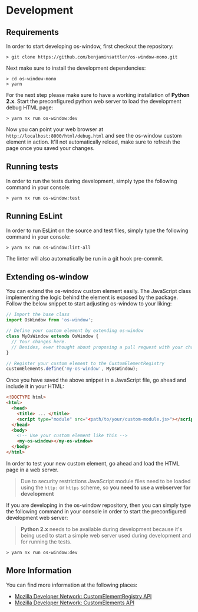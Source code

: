 # Development

## Requirements

In order to start developing os-window, first checkout the repository:
```shell
> git clone https://github.com/benjaminsattler/os-window-mono.git
```

Next make sure to install the development dependencies:
```shell
> cd os-window-mono
> yarn
```

For the next step please make sure to have a working installation of **Python 2.x**. Start the preconfigured python web server to load the development debug HTML page:

```shell
> yarn nx run os-window:dev
```

Now you can point your web browser at `http://localhost:8000/html/debug.html` and see the os-window custom element in action. It'll not automatically reload, make sure to refresh the page once you saved your changes.
## Running tests

In order to run the tests during development, simply type the following command in your console:

```shell
> yarn nx run os-window:test
```

## Running EsLint

In order to run EsLint on the source and test files, simply type the following command in your console:

```shell
> yarn nx run os-window:lint-all
```

The linter will also automatically be run in a git hook pre-commit.

## Extending os-window

You can extend the os-window custom element easily. The JavaScript class implementing the logic behind the element is exposed by the package. Follow the below snippet to start adjusting os-window to your liking:

```javascript
// Import the base class
import OsWindow from 'os-window';

// Define your custom element by extending os-window
class MyOsWindow extends OsWindow {
  // Your changes here.
  // Besides, ever thought about proposing a pull request with your changes? ;)
}

// Register your custom element to the CustomElementRegistry
customElements.define('my-os-window', MyOsWindow);
```

Once you have saved the above snippet in a JavaScript file, go ahead and include it in your HTML:

```html
<!DOCTYPE html>
<html>
  <head>
    <title> ... </title>
    <script type="module" src="<path/to/your/custom-module.js>"></script>
  </head>
  <body>
    <!-- Use your custom element like this -->
    <my-os-window></my-os-window>
  </body>
</html>
```

In order to test your new custom element, go ahead and load the HTML page in a web server.

> Due to security restrictions JavaScript module files need to be loaded using the `http:` or `https` scheme, so **you need to use a webserver for development**

If you are developing in the os-window repository, then you can simply type the following command in your console in order to start the preconfigured development web server:

> **Python 2.x** needs to be available during development because it's being used to start a simple web server used during development and for running the tests.

```shell
> yarn nx run os-window:dev
```

## More Information

You can find more information at the following places:

- [Mozilla Developer Network: CustomElementRegistry API](https://developer.mozilla.org/en-US/docs/Web/API/CustomElementRegistry)
- [Mozilla Developer Network: CustomElements API](https://developer.mozilla.org/en-US/docs/Web/API/Window/customElements)
